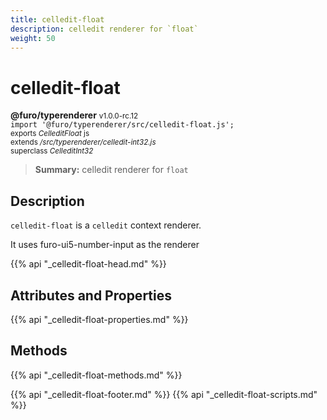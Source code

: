 ```yaml
---
title: celledit-float
description: celledit renderer for `float`
weight: 50
---
```


# celledit-float
**@furo/typerenderer** <small>v1.0.0-rc.12</small>
<br>`import '@furo/typerenderer/src/celledit-float.js';`<small>
<br>exports *CelleditFloat* js
<br>extends */src/typerenderer/celledit-int32.js*
<br>superclass *CelleditInt32*</small>

> **Summary:** celledit renderer for `float`

## Description

`celledit-float` is a `celledit` context renderer.

It uses furo-ui5-number-input as the renderer

{{% api "_celledit-float-head.md" %}}

## Attributes and Properties
{{% api "_celledit-float-properties.md" %}}




## Methods
{{% api "_celledit-float-methods.md" %}}






{{% api "_celledit-float-footer.md" %}}
{{% api "_celledit-float-scripts.md" %}}
